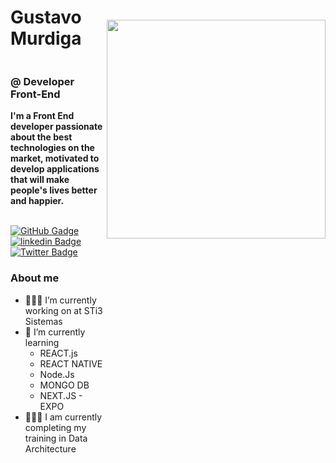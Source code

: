 
<img align='right' vspace='60' src='https://user-images.githubusercontent.com/74632138/193364873-4710318a-71dc-494c-abf8-18933d39462d.png' width='350px' />  

# Gustavo Murdiga

<div style='display:flex;flex-direction:row; gap:10px; justify-content:space-between; align-items:flex-start;gap:10px;' >
<div>

### @ Developer Front-End 
**I'm a Front End developer passionate about the best technologies on the market, motivated to develop applications that will make people's lives better and happier.** 

\
[![GitHub Gadge](https://img.shields.io/badge/GitHub-100000?style=for-the-badge&logo=github&logoColor=white)](https://github.com/Gustavo-Murdiga88)
[![linkedin Badge](https://img.shields.io/badge/LinkedIn-0077B5?style=for-the-badge&logo=linkedin&logoColor=white)](https://www.linkedin.com/in/gustavo-murdiga-055470178/)
[![Twitter Badge](https://img.shields.io/badge/Twitter-1DA1F2?style=for-the-badge&logo=twitter&logoColor=white)](https://twitter.com/GuMurdiga)


### About me

- 👨🏻‍💻 I’m currently working on at STi3 Sistemas
- 📔  I’m currently learning 
    - REACT.js 
    - REACT NATIVE 
    - Node.Js
    - MONGO DB 
    - NEXT.JS - EXPO
- 👨🏻‍🎓 I am currently completing my training in Data Architecture

</div>

</div>
